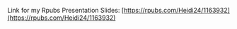 Link for my Rpubs Presentation Slides: [https://rpubs.com/Heidi24/1163932](https://rpubs.com/Heidi24/1163932)
